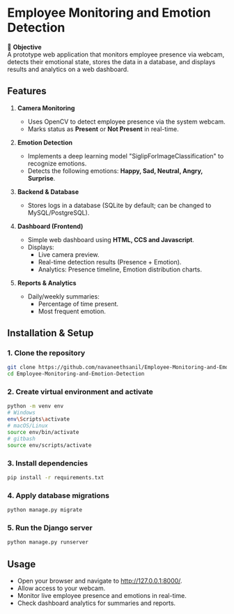 # Employee Monitoring and Emotion Detection

🎯 **Objective**  
A prototype web application that monitors employee presence via webcam, detects their emotional state, stores the data in a database, and displays results and analytics on a web dashboard.


## Features

1. **Camera Monitoring**
   - Uses OpenCV to detect employee presence via the system webcam.
   - Marks status as **Present** or **Not Present** in real-time.

2. **Emotion Detection**
   - Implements a deep learning model "SiglipForImageClassification" to recognize emotions.
   - Detects the following emotions: **Happy, Sad, Neutral, Angry, Surprise**.

3. **Backend & Database**
   - Stores logs in a database (SQLite by default; can be changed to MySQL/PostgreSQL).

4. **Dashboard (Frontend)**
   - Simple web dashboard using **HTML, CCS and Javascript**.
   - Displays:
     - Live camera preview.
     - Real-time detection results (Presence + Emotion).
     - Analytics: Presence timeline, Emotion distribution charts.

5. **Reports & Analytics**
   - Daily/weekly summaries:
     - Percentage of time present.
     - Most frequent emotion.


## Installation & Setup

### 1. Clone the repository
```bash
git clone https://github.com/navaneethsanil/Employee-Monitoring-and-Emotion-Detection.git
cd Employee-Monitoring-and-Emotion-Detection
```

### 2. Create virtual environment and activate
```bash
python -m venv env
# Windows
env\Scripts\activate
# macOS/Linux
source env/bin/activate
# gitbash
source env/scripts/activate
```

### 3. Install dependencies
```bash
pip install -r requirements.txt
```

### 4. Apply database migrations
```bash
python manage.py migrate
```

### 5. Run the Django server
```bash
python manage.py runserver
```


## Usage
* Open your browser and navigate to http://127.0.0.1:8000/.
* Allow access to your webcam.
* Monitor live employee presence and emotions in real-time.
* Check dashboard analytics for summaries and reports.
